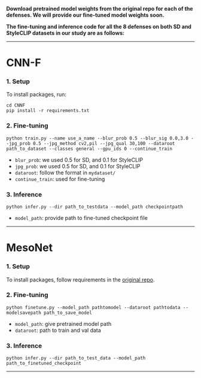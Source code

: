
**Download pretrained model weights from the original repo for each of the defenses. We will provide our fine-tuned model weights soon.**

**The fine-tuning and inference code for all the 8 defenses on both SD and StyleCLIP datasets in our study are as follows:**

---

# CNN-F

### 1. Setup
To install packages, run:

```
cd CNNF
pip install -r requirements.txt
```

### 2. Fine-tuning

```
python train.py --name use_a_name --blur_prob 0.5 --blur_sig 0.0,3.0 --jpg_prob 0.5 --jpg_method cv2,pil --jpg_qual 30,100 --dataroot path_to_dataset --classes general --gpu_ids 0 --continue_train

```
* `blur_prob`: we used 0.5 for SD, and 0.1 for StyleCLIP
* `jpg_prob`: we used 0.5 for SD, and 0.1 for StyleCLIP
* `dataroot`: follow the format in `mydataset/`
* `continue_train`: used for fine-tuning

### 3. Inference
```
python infer.py --dir path_to_testdata --model_path checkpointpath
```
* `model_path`: provide path to fine-tuned checkpoint file


---

# MesoNet
### 1. Setup
To install packages, follow requirements in the [original repo](https://github.com/DariusAf/MesoNet).

### 2. Fine-tuning
```
python finetune.py --model_path pathtomodel --dataroot pathtodata --modelsavepath path_to_save_model
```
* `model_path`: give pretrained model path
* `dataroot`: path to train and val data

### 3. Inference
```
python infer.py --dir path_to_test_data --model_path path_to_finetuned_checkpoint
```

---

